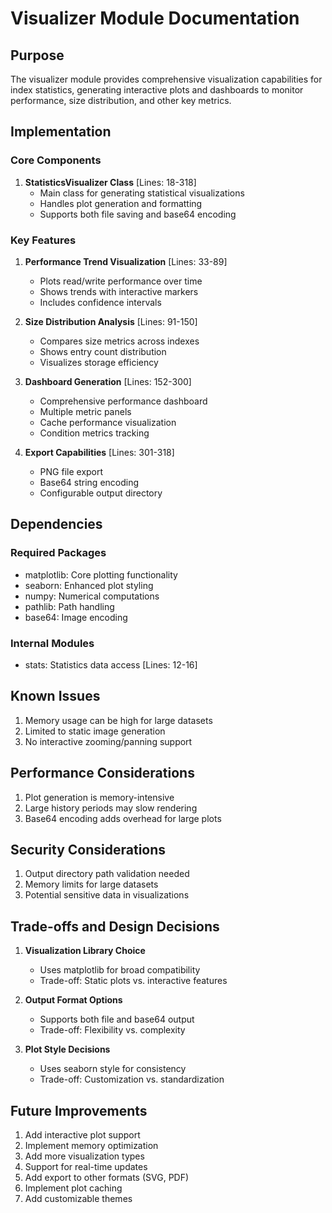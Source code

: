 # Visualizer Module Documentation

## Purpose

The visualizer module provides comprehensive visualization capabilities for index statistics, generating interactive plots and dashboards to monitor performance, size distribution, and other key metrics.

## Implementation

### Core Components

1. **StatisticsVisualizer Class** [Lines: 18-318]
   - Main class for generating statistical visualizations
   - Handles plot generation and formatting
   - Supports both file saving and base64 encoding

### Key Features

1. **Performance Trend Visualization** [Lines: 33-89]

   - Plots read/write performance over time
   - Shows trends with interactive markers
   - Includes confidence intervals

2. **Size Distribution Analysis** [Lines: 91-150]

   - Compares size metrics across indexes
   - Shows entry count distribution
   - Visualizes storage efficiency

3. **Dashboard Generation** [Lines: 152-300]

   - Comprehensive performance dashboard
   - Multiple metric panels
   - Cache performance visualization
   - Condition metrics tracking

4. **Export Capabilities** [Lines: 301-318]
   - PNG file export
   - Base64 string encoding
   - Configurable output directory

## Dependencies

### Required Packages

- matplotlib: Core plotting functionality
- seaborn: Enhanced plot styling
- numpy: Numerical computations
- pathlib: Path handling
- base64: Image encoding

### Internal Modules

- stats: Statistics data access [Lines: 12-16]

## Known Issues

1. Memory usage can be high for large datasets
2. Limited to static image generation
3. No interactive zooming/panning support

## Performance Considerations

1. Plot generation is memory-intensive
2. Large history periods may slow rendering
3. Base64 encoding adds overhead for large plots

## Security Considerations

1. Output directory path validation needed
2. Memory limits for large datasets
3. Potential sensitive data in visualizations

## Trade-offs and Design Decisions

1. **Visualization Library Choice**

   - Uses matplotlib for broad compatibility
   - Trade-off: Static plots vs. interactive features

2. **Output Format Options**

   - Supports both file and base64 output
   - Trade-off: Flexibility vs. complexity

3. **Plot Style Decisions**
   - Uses seaborn style for consistency
   - Trade-off: Customization vs. standardization

## Future Improvements

1. Add interactive plot support
2. Implement memory optimization
3. Add more visualization types
4. Support for real-time updates
5. Add export to other formats (SVG, PDF)
6. Implement plot caching
7. Add customizable themes
